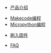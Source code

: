 <!-- * [硬件介绍](./makecode/00喵bit硬件简介)
* [固件更新](./makecode/01固件更新教程)
* [Makecode编程](./makecode/Makecode部分)
* [micropython编程](./micropython/micropython部分) -->
- [产品介绍](parameter/00喵bit硬件简介)

* [Makecode编程](makecode/Makecode部分)
    <!-- - [- 喵bit版Makecode简介](makecode/02喵bit版Makecode简介)
    - [- 彩屏显示控制](makecode/03彩屏显示控制)
    - [- 按键检测控制](makecode/04按键检测控制)
    - [- 蜂鸣器音乐控制](makecode/05蜂鸣器音乐控制)
    - [- 陀螺仪读值检测](makecode/06陀螺仪读值检测)
    - [- 温度读值检测](makecode/07温度读值检测)
    - [- 光线传感器读值检测](makecode/08光线传感器读值检测)
    - [- 引脚直接控制数字传感器](makecode/09引脚直接控制数字传感器)
    - [- 引脚直接控制模拟传感器](makecode/10引脚直接控制模拟传感器)
    - [- 引脚直接控制小舵机](makecode/11引脚直接控制小舵机)  -->
* [Micropython编程](micropython/micropython部分)
    <!-- - [- 刷新Micropython固件](micropython/刷新Micropython固件)
    - [- Pyboard驱动安装失败的问题解决](micropython/meowbit驱动安装失败的问题解决)
    - [- 喵bit编程快速开始](micropython/喵bit编程快速开始)
    - [- LED的控制](micropython/LED的使用)
    - [- 液晶屏显示与编程](micropython/液晶屏显示与编程)
    - [- 液晶屏显示多国语言字符](micropython/液晶屏显示多国语言字符)
    - [- 液晶屏显示陀螺仪数值](micropython/液晶屏实时显示陀螺仪数值)
    - [- 可编程按键](micropython/可编程按键)
    - [- 读取陀螺仪数据](micropython/读取陀螺仪数据)
    - [- 蜂鸣器编程](micropython/蜂鸣器编程)
    - [- 光线传感器和温度传感器](micropython/光线传感器和温度传感器) -->

- [刷入固件](parameter/01固件更新教程)  

* [FAQ](FAQ/FAQ)

 <!--    - SD卡和文件系统使用 -->
<!-- **由Kittenbot团队提供** -->

    